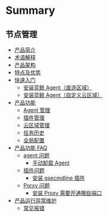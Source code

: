 # Summary

## 节点管理
* [产品简介](产品白皮书/Introduce/Overview.md)
* [术语解释](产品白皮书/Introduce/Terms.md)
* [产品架构](产品白皮书/Introduce/Architecture.md)
* [特点及优势](产品白皮书/Introduce/Advantage.md)
* [快速入门]()
    * [安装蓝鲸 Agent（直连区域）](产品白皮书/QuickStart/DefaultAreaInstallAgent.md)
    * [安装蓝鲸 Agent（自定义云区域）](产品白皮书/QuickStart/CustomCloudAreaInstallAgent.md)
* [产品功能]()
    * [Agent 管理](产品白皮书/Feature/Agent.md)
    * [插件管理](产品白皮书/Feature/Plugin.md)
    * [云区域管理](产品白皮书/Feature/CloudArea.md)
    * [任务历史](产品白皮书/Feature/History.md)
    * [全局配置](产品白皮书/Feature/Globe.md)
* [产品功能 FAQ]()
    * [agent 问题]()
        * [手动卸载 Agent](产品白皮书/FAQ/agent问题/手动卸载Agent.md)
    * [插件问题]()
        * [安装 gsecmdline 插件](产品白皮书/FAQ/插件问题/安装gsecmdline插件报错.md)
    * [Porxy 问题]()
        * [安装 Proxy 需要开通哪些端口](产品白皮书/FAQ/Proxy问题/安装Proxy需要开通哪些端口.md)
* [产品运行异常维护]()
    * [常见报错](./产品白皮书/产品运行异常维护/运行异常FAQ.md)
